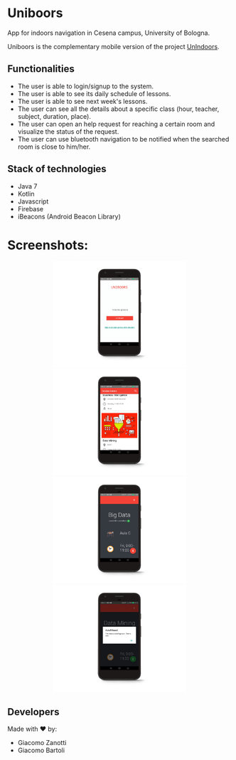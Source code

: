 # Uniboors
App for indoors navigation in Cesena campus, University of Bologna.

Uniboors is the complementary mobile version of the project [UnIndoors](https://github.com/giacomobartoli/UnIndoors).

## Functionalities
- The user is able to login/signup to the system.
- The user is able to see its daily schedule of lessons.
- The user is able to see next week's lessons.
- The user can see all the details about a specific class (hour, teacher, subject, duration, place).
- The user can open an help request for reaching a certain room and visualize the status of the request.
- The user can use bluetooth navigation to be notified when the searched room is close to him/her.


## Stack of technologies
- Java 7
- Kotlin
- Javascript
- Firebase
- iBeacons (Android Beacon Library)


# Screenshots:
<center><img alt="Log in" width="300px" src="screen/s1.jpg"><img alt="Daily schedule" width="300px" src="screen/s2.jpg"><img alt="class details"  width="300px" src="screen/s3.jpg"><img alt="iBeacon"  width="300px" src="screen/s4.jpg"></center>


## Developers
Made with ❤️ by:

 - Giacomo Zanotti
 - Giacomo Bartoli

